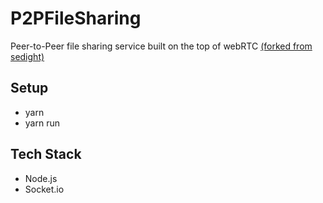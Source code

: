 # P2PFileSharing
Peer-to-Peer file sharing service built on the top of webRTC [(forked from sedight)](https://github.com/thephilomaths/sendight-backend)


## Setup
- yarn
- yarn run

## Tech Stack
- Node.js
- Socket.io
